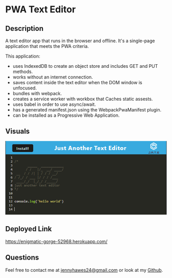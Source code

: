 # PWA Text Editor

## Description

A text editor app that runs in the browser and offline. It's a single-page application that meets the PWA criteria.

This application:
- uses IndexedDB to create an object store and includes GET and PUT methods.
- works without an internet connection.
- saves content inside the text editor when the DOM window is unfocused.
- bundles with webpack.
- creates a service worker with workbox that Caches static assests.
- uses babel in order to use async/await.
- has a generated manifest.json using the WebpackPwaManifest plugin.
- can be installed as a Progressive Web Application.

## Visuals

![pwa-text-editor](/assets/pwa-text-editor.png)

## Deployed Link

https://enigmatic-gorge-52968.herokuapp.com/

## Questions

Feel free to contact me at jennyhawes24@gmail.com or look at my [Github](https://github.com/JenniferKiesler).